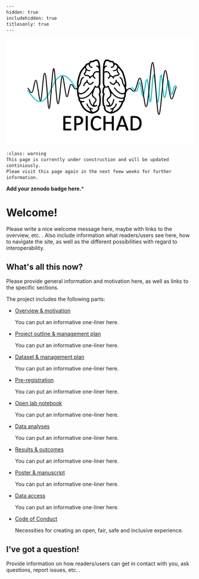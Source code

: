 
```{toctree}
---
hidden: true
includehidden: true
titlesonly: true
---
```
![EPICHAD_Logo](project/EPICHAD_Logo.png)


```{admonition} About the content of this Jupyter Book
:class: warning
This page is currently under construction and will be updated continiously.
Pleae visit this page again in the next feew weeks for further information.
```
**Add your zenodo badge here.***

# Welcome!

Please write a nice welcome message here, maybe with links to the overview, etc. .
Also include information what readers/users see here, how to navigate the site, as
well as the different possibilities with regard to interoperability.  

## What's all this now?

Please provide general information and motivation here, as well as links to the
specific sections.

The project includes the following parts:

* [Overview & motivation]()

   You can put an informative one-liner here.

* [Project outline & management plan]()

   You can put an informative one-liner here.

* [Dataset & management plan]()

   You can put an informative one-liner here.

* [Pre-registration]()

   You can put an informative one-liner here.

* [Open lab notebook]()

   You can put an informative one-liner here.   
      
* [Data analyses]()

   You can put an informative one-liner here.
   
* [Results & outcomes]()

   You can put an informative one-liner here.

* [Poster & manuscript]()

   You can put an informative one-liner here.

* [Data access]()

   You can put an informative one-liner here.

* [Code of Conduct](https://g0rella.github.io/gorella_overview/CoC.html)

   Necessities for creating an open, fair, safe and inclusive experience.

## I've got a question!

Provide information on how readers/users can get in contact with you, ask questions,
report issues, etc. .
